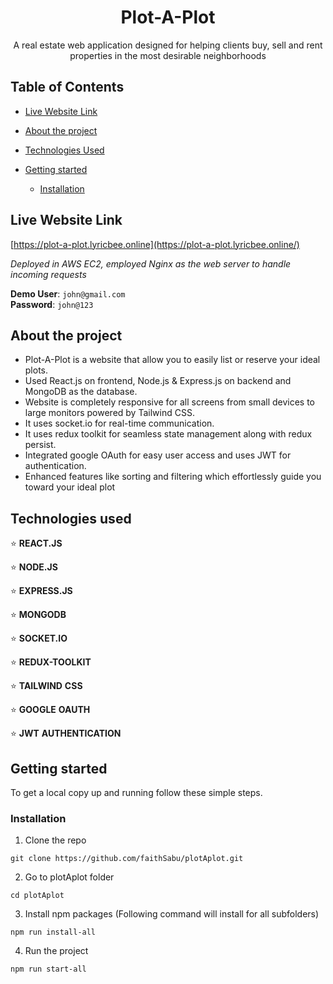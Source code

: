 <div align="center">
  <h1>Plot-A-Plot</h1>
</div>

<div align="center">
  <p>
    A real estate web application designed for helping clients buy, sell and rent properties in the most desirable neighborhoods
  <p>
</div>

## Table of Contents

- [Live Website Link](#live-website-link)  

- [About the project](#about-the-project)

- [Technologies Used](#technologies-used)

- [Getting started](#getting-started)    
   - [Installation](#installation)


## Live Website Link

[https://plot-a-plot.lyricbee.online](https://plot-a-plot.lyricbee.online/)  

_Deployed in AWS EC2, employed Nginx as the web server to handle incoming requests_  

**Demo User**: `john@gmail.com`   
**Password**: `john@123`   

## About the project

- Plot-A-Plot is a website that allow you to easily list or reserve your ideal plots.
- Used React.js on frontend, Node.js & Express.js on backend and MongoDB as the database.
- Website is completely responsive for all screens from small devices to large monitors powered by Tailwind CSS.
- It uses socket.io for real-time communication.
- It uses redux toolkit for seamless state management along with redux persist.
- Integrated google OAuth for easy user access and uses JWT for authentication.
- Enhanced features like sorting and filtering which effortlessly guide you toward your ideal plot

## Technologies used

:star: **REACT.JS**   

:star: **NODE.JS**  

:star: **EXPRESS.JS**  

:star: **MONGODB**  

:star: **SOCKET.IO**  

:star: **REDUX-TOOLKIT**  

:star: **TAILWIND** **CSS**  

:star: **GOOGLE** **OAUTH**  

:star: **JWT** **AUTHENTICATION**  

## Getting started

To get a local copy up and running follow these simple steps.

### Installation

1. Clone the repo

```
git clone https://github.com/faithSabu/plotAplot.git

```

2. Go to plotAplot folder

```
cd plotAplot

```

3. Install npm packages (Following command will install for all subfolders)

```
npm run install-all

```

4. Run the project

```
npm run start-all

```

   
 

